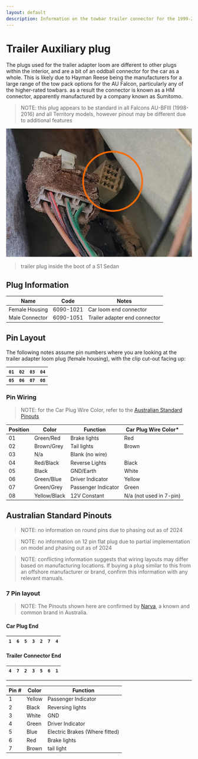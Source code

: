 ```yaml
---
layout: default
description: Information on the towbar trailer connector for the 1999-2002 Ford Falcon AU, including information on how to wire a custom trailer plug (if required)
---
```


# Trailer Auxiliary plug

The plugs used for the trailer adapter loom are different to other plugs within the interior, and are a bit of an oddball connector for the car as a whole. This is likely due to Hayman Reese being the manufacturers for a large range of the tow pack options for the AU Falcon, particularly any of the higher-rated towbars. as a result the connector is known as a HM connector, apparently manufactured by a company known as Sumitomo.

> NOTE: this plug appears to be standard in all Falcons AU-BFIII (1998-2016) and all Territory models, however pinout may be different due to additional features

![Trailer loom plug 98 Sedan](./sedan-trailer-plug.jpg)

> trailer plug inside the boot of a S1 Sedan

## Plug Information

| Name | Code | Notes |
| --- | --- | --- |
| Female Housing | 6090-1021 | Car loom end connector |
| Male Connector | 6090-1051 | Trailer adapter end connector |

## Pin Layout
The following notes assume pin numbers where you are looking at the trailer adapter loom plug (female housing), with the clip cut-out facing up:

| `01` | `02` | `03` | `04` |
| --- | --- | --- | --- |
| **`05`** | **`06`** | **`07`** | **`08`** |

### Pin Wiring

> NOTE: for the Car Plug Wire Color, refer to the [Australian Standard Pinouts](#australian-standard-pinouts)

<!--TODO verify this information-->
| Position | Color | Function | Car Plug Wire Color* |
| --- | --- | --- | --- |
| 01 | Green/Red | Brake lights | Red |
| 02 | Brown/Grey | Tail lights | Brown |
| 03 | N/a | Blank (no wire) | |
| 04 | Red/Black | Reverse Lights | Black |
| 05 | Black | GND/Earth | White |
| 06 | Green/Blue | Driver Indicator | Yellow |
| 07 | Green/Grey | Passenger Indicator | Green |
| 08 | Yellow/Black | 12V Constant | N/a (not used in 7-pin) |

## Australian Standard Pinouts

> NOTE: no information on round pins due to phasing out as of 2024

> NOTE: no information on 12 pin flat plug due to partial implementation on model and phasing out as of 2024

> NOTE: conflicting information suggests that wiring layouts may differ based on manufacturing locations. If buying a plug similar to this from an offshore manufacturer or brand, confirm this information with any relevant manuals.

### 7 Pin layout

> NOTE: The Pinouts shown here are confirmed by [Narva](../../Credits.md#information-cross-referencing), a known and common brand in Australia.

#### Car Plug End

<!--coded as a HTML table as single line-->
<table>
    <thead>
        <th><code>1</code></th>
        <th><code>6</code></th>
        <th><code>5</code></th>
        <th><code>3</code></th>
        <th><code>2</code></th>
        <th><code>7</code></th>
        <th><code>4</code></th>
    </thead>
</table>

#### Trailer Connector End

<table>
    <thead>
        <th><code>4</code></th>
        <th><code>7</code></th>
        <th><code>2</code></th>
        <th><code>3</code></th>
        <th><code>5</code></th>
        <th><code>6</code></th>
        <th><code>1</code></th>
    </thead>
</table>

---

| Pin # | Color | Function |
| --- | --- | --- |
| 1 | Yellow | Passenger Indicator |
| 2 | Black | Reversing lights |
| 3 | White | GND |
| 4 | Green | Driver Indicator |
| 5 | Blue | Electric Brakes (Where fitted) |
| 6 | Red | Brake lights |
| 7 | Brown | tail light |